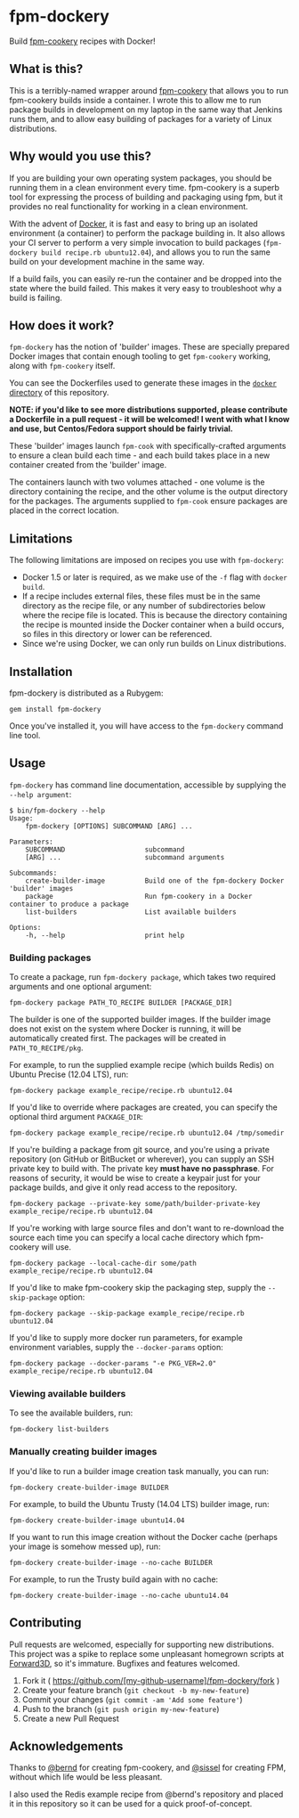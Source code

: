 # fpm-dockery

Build [fpm-cookery](https://github.com/forward3d/fpm-cookery) recipes with Docker!

## What is this?

This is a terribly-named wrapper around [fpm-cookery](https://github.com/forward3d/fpm-cookery)
that allows you to run fpm-cookery builds inside a container. I wrote this to allow me to run package builds
in development on my laptop in the same way that Jenkins runs them, and to allow easy building of packages
for a variety of Linux distributions.

## Why would you use this?

If you are building your own operating system packages, you should be running them in a clean
environment every time. fpm-cookery is a superb tool for expressing the process of building and packaging
using fpm, but it provides no real functionality for working in a clean environment.

With the advent of [Docker](https://www.docker.com/), it is fast and easy to bring up an isolated
environment (a container) to perform the package building in. It also allows your CI server to perform
a very simple invocation to build packages (`fpm-dockery build recipe.rb ubuntu12.04`), and allows you
to run the same build on your development machine in the same way.

If a build fails, you can easily re-run the container and be dropped into the state where the build failed.
This makes it very easy to troubleshoot why a build is failing.

## How does it work?

`fpm-dockery` has the notion of 'builder' images. These are specially prepared Docker images that
contain enough tooling to get `fpm-cookery` working, along with `fpm-cookery` itself.

You can see the Dockerfiles used to generate these images in the
[`docker` directory](https://github.com/andytinycat/fpm-dockery/tree/master/docker) of this
repository.

__NOTE: if you'd like to see more distributions supported, please contribute a Dockerfile in
a pull request - it will be welcomed! I went with what I know and use, but Centos/Fedora support should
be fairly trivial.__

These 'builder' images launch `fpm-cook` with specifically-crafted arguments to ensure a clean
build each time - and each build takes place in a new container created from the 'builder' image.

The containers launch with two volumes attached - one volume is the directory containing the recipe,
and the other volume is the output directory for the packages. The arguments supplied to `fpm-cook`
ensure packages are placed in the correct location.

## Limitations

The following limitations are imposed on recipes you use with `fpm-dockery`:

  * Docker 1.5 or later is required, as we make use of the `-f` flag with
    `docker build`.
  * If a recipe includes external files, these files must be in the same directory
    as the recipe file, or any number of subdirectories below where the recipe file is located.
    This is because the directory containing the recipe is mounted inside the Docker container
    when a build occurs, so files in this directory or lower can be referenced.
  * Since we're using Docker, we can only run builds on Linux distributions.

## Installation

fpm-dockery is distributed as a Rubygem:

`gem install fpm-dockery`

Once you've installed it, you will have access to the `fpm-dockery` command line tool.

## Usage

`fpm-dockery` has command line documentation, accessible by supplying the `--help argument`:

    $ bin/fpm-dockery --help
    Usage:
        fpm-dockery [OPTIONS] SUBCOMMAND [ARG] ...

    Parameters:
        SUBCOMMAND                    subcommand
        [ARG] ...                     subcommand arguments

    Subcommands:
        create-builder-image          Build one of the fpm-dockery Docker 'builder' images
        package                       Run fpm-cookery in a Docker container to produce a package
        list-builders                 List available builders

    Options:
        -h, --help                    print help

### Building packages

To create a package, run `fpm-dockery package`, which takes two required arguments and one
optional argument:

    fpm-dockery package PATH_TO_RECIPE BUILDER [PACKAGE_DIR]

The builder is one of the supported builder images. If the builder image does not exist on the
system where Docker is running, it will be automatically created first. The packages will be
created in `PATH_TO_RECIPE/pkg`.

For example, to run the supplied example recipe (which builds Redis) on Ubuntu Precise (12.04 LTS), run:

    fpm-dockery package example_recipe/recipe.rb ubuntu12.04

If you'd like to override where packages are created, you can specify the optional third
argument `PACKAGE_DIR`:

    fpm-dockery package example_recipe/recipe.rb ubuntu12.04 /tmp/somedir

If you're building a package from git source, and you're using a private repository
(on GitHub or BitBucket or wherever), you can supply an SSH private key to build with.
The private key __must have no passphrase__. For reasons of security, it would be wise
to create a keypair just for your package builds, and give it only read access to the repository.

    fpm-dockery package --private-key some/path/builder-private-key example_recipe/recipe.rb ubuntu12.04

If you're working with large source files and don't want to re-download the source each time you can specify a local cache directory which fpm-cookery will use.

    fpm-dockery package --local-cache-dir some/path example_recipe/recipe.rb ubuntu12.04

If you'd like to make fpm-cookery skip the packaging step, supply the `--skip-package` option:

    fpm-dockery package --skip-package example_recipe/recipe.rb ubuntu12.04

If you'd like to supply more docker run parameters, for example environment variables, supply the `--docker-params` option:

    fpm-dockery package --docker-params "-e PKG_VER=2.0" example_recipe/recipe.rb ubuntu12.04



### Viewing available builders

To see the available builders, run:

    fpm-dockery list-builders

### Manually creating builder images

If you'd like to run a builder image creation task manually, you can run:

    fpm-dockery create-builder-image BUILDER

For example, to build the Ubuntu Trusty (14.04 LTS) builder image, run:

    fpm-dockery create-builder-image ubuntu14.04

If you want to run this image creation without the Docker cache (perhaps your image is somehow
messed up), run:

    fpm-dockery create-builder-image --no-cache BUILDER

For example, to run the Trusty build again with no cache:

    fpm-dockery create-builder-image --no-cache ubuntu14.04

## Contributing

Pull requests are welcomed, especially for supporting new distributions. This project was a spike to replace
some unpleasant homegrown scripts at [Forward3D](https://github.com/forward3d), so it's immature. Bugfixes and features welcomed.

1. Fork it ( https://github.com/[my-github-username]/fpm-dockery/fork )
2. Create your feature branch (`git checkout -b my-new-feature`)
3. Commit your changes (`git commit -am 'Add some feature'`)
4. Push to the branch (`git push origin my-new-feature`)
5. Create a new Pull Request

## Acknowledgements

Thanks to [@bernd](https://github.com/bernd) for creating fpm-cookery, and [@sissel](https://github.com/jordansissel)
for creating FPM, without which life would be less pleasant.

I also used the Redis example recipe from @bernd's repository and placed it in this repository so it can be used
for a quick proof-of-concept.
